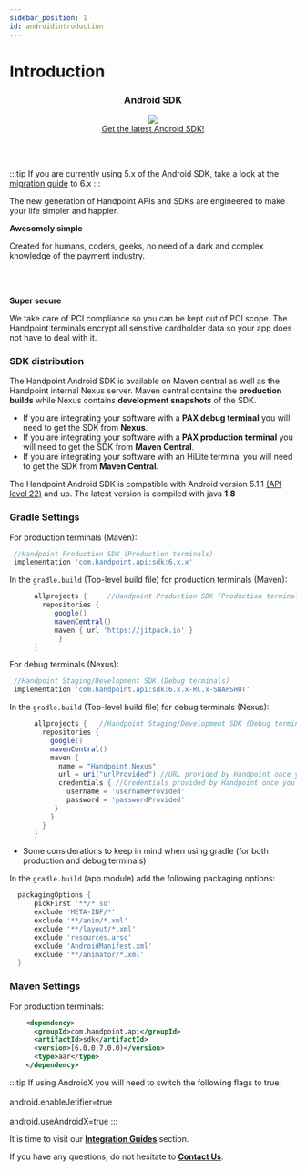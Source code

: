 ```yaml
---
sidebar_position: 1
id: androidintroduction
---
```


# Introduction




<div class="card-demo" align='middle'  >
  <div class="card card-background" >
    <div class="card__header">
      <h3>Android SDK</h3>
    </div>
    <div class="card__body">
      <a href="https://search.maven.org/artifact/com.handpoint.api/sdk/">
  <img src="https://handpoint.imgix.net/ballicons/small/android.png"/> 
</a>
    </div>
    <div class="card__footer">
      <a class="button button--primary" href="https://search.maven.org/artifact/com.handpoint.api/sdk/" >Get the latest Android SDK!</a>
    </div>
  </div>
</div>

<br></br>

:::tip
If you are currently using 5.x of the Android SDK, take a look at the [migration guide](androidmigrationguide.md) to 6.x
:::


The new generation of Handpoint APIs and SDKs are engineered to make your life simpler and happier.

**Awesomely simple**

Created for humans, coders, geeks, no need of a dark and complex knowledge of the payment industry.

<br></br>

**Super secure**

We take care of PCI compliance so you can be kept out of PCI scope. The Handpoint terminals encrypt all sensitive cardholder data so your app does not have to deal with it.

### SDK distribution 

The Handpoint Android SDK is available on Maven central as well as the Handpoint internal Nexus server. Maven central contains the **production builds** while Nexus contains **development snapshots** of the SDK.
- If you are integrating your software with a **PAX debug terminal** you will need to get the SDK from **Nexus**. 
- If you are integrating your software with a **PAX production terminal** you will need to get the SDK from **Maven Central**. 
- If you are integrating your software with an HiLite terminal you will need to get the SDK from **Maven Central**. 


The Handpoint Android SDK is compatible with Android version 5.1.1 [(API level 22)](https://developer.android.com/about/versions/lollipop/android-5.1) and up.
The latest version is compiled with java **1.8**

### Gradle Settings

For production terminals (Maven):
```groovy
 //Handpoint Production SDK (Production terminals)
 implementation 'com.handpoint.api:sdk:6.x.x'
```
In the `gradle.build` (Top-level build file) for production terminals (Maven):

  ```groovy
        allprojects {     //Handpoint Production SDK (Production terminals)
          repositories {
             google()
             mavenCentral()
             maven { url 'https://jitpack.io' }
              }
        }
  ```

For debug terminals (Nexus):  
```groovy 
 //Handpoint Staging/Development SDK (Debug terminals)
 implementation 'com.handpoint.api:sdk:6.x.x-RC.x-SNAPSHOT'
```
   In the `gradle.build` (Top-level build file) for debug terminals (Nexus):

  ```groovy
        allprojects {   //Handpoint Staging/Development SDK (Debug terminals)
          repositories {
            google()
            mavenCentral()
            maven {
              name = "Handpoint Nexus"
              url = uri("urlProvided") //URL provided by Handpoint once you order a dev kit 
              credentials { //Credentials provided by Handpoint once you order a dev kit 
                username = 'usernameProvided' 
                password = 'passwordProvided' 
             }
            }
          }
        }
  ```

- Some considerations to keep in mind when using gradle (for both production and debug terminals)

 In the `gradle.build` (app module) add the following packaging options:

  ```groovy
    packagingOptions {
        pickFirst '**/*.so'
        exclude 'META-INF/*'
        exclude '**/anim/*.xml'
        exclude '**/layout/*.xml'
        exclude 'resources.arsc'
        exclude 'AndroidManifest.xml'
        exclude '**/animator/*.xml'
    }
  ```

### Maven Settings

For production terminals: 

```xml
    <dependency>
      <groupId>com.handpoint.api</groupId>
      <artifactId>sdk</artifactId>
      <version>[6.0.0,7.0.0)</version>
      <type>aar</type>
    </dependency>
```
:::tip
If using AndroidX you will need to switch the following flags to true:<br></br> 
android.enableJetifier=true<br></br> 
android.useAndroidX=true
:::


It is time to visit our **[Integration Guides](androidintegrationguide)** section.

If you have any questions, do not hesitate to **[Contact Us](mailto:support@handpoint.com)**.
